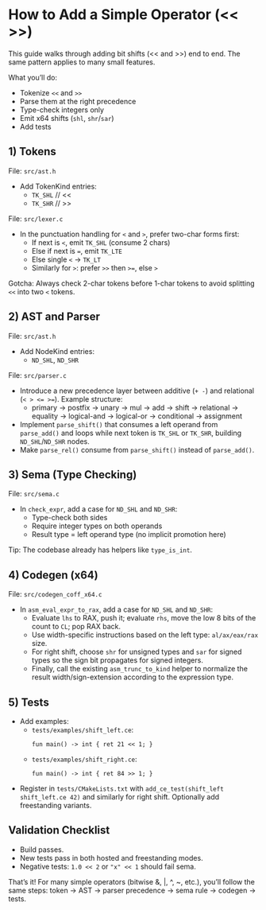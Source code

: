 # How to Add a Simple Operator (<< >>)

This guide walks through adding bit shifts (<< and >>) end to end. The same pattern applies to many small features.

What you’ll do:
- Tokenize `<<` and `>>`
- Parse them at the right precedence
- Type-check integers only
- Emit x64 shifts (`shl`, `shr`/`sar`)
- Add tests

## 1) Tokens

File: `src/ast.h`
- Add TokenKind entries:
  - `TK_SHL` // <<
  - `TK_SHR` // >>

File: `src/lexer.c`
- In the punctuation handling for `<` and `>`, prefer two-char forms first:
  - If next is `<`, emit `TK_SHL` (consume 2 chars)
  - Else if next is `=`, emit `TK_LTE`
  - Else single `<` -> `TK_LT`
  - Similarly for `>`: prefer `>>` then `>=`, else `>`

Gotcha: Always check 2-char tokens before 1-char tokens to avoid splitting `<<` into two `<` tokens.

## 2) AST and Parser

File: `src/ast.h`
- Add NodeKind entries:
  - `ND_SHL`, `ND_SHR`

File: `src/parser.c`
- Introduce a new precedence layer between additive (`+ -`) and relational (`< > <= >=`). Example structure:
  - primary -> postfix -> unary -> mul -> add -> shift -> relational -> equality -> logical-and -> logical-or -> conditional -> assignment
- Implement `parse_shift()` that consumes a left operand from `parse_add()` and loops while next token is `TK_SHL` or `TK_SHR`, building `ND_SHL`/`ND_SHR` nodes.
- Make `parse_rel()` consume from `parse_shift()` instead of `parse_add()`.

## 3) Sema (Type Checking)

File: `src/sema.c`
- In `check_expr`, add a case for `ND_SHL` and `ND_SHR`:
  - Type-check both sides
  - Require integer types on both operands
  - Result type = left operand type (no implicit promotion here)

Tip: The codebase already has helpers like `type_is_int`.

## 4) Codegen (x64)

File: `src/codegen_coff_x64.c`
- In `asm_eval_expr_to_rax`, add a case for `ND_SHL` and `ND_SHR`:
  - Evaluate `lhs` to RAX, push it; evaluate `rhs`, move the low 8 bits of the count to `CL`; pop RAX back.
  - Use width-specific instructions based on the left type: `al/ax/eax/rax` size.
  - For right shift, choose `shr` for unsigned types and `sar` for signed types so the sign bit propagates for signed integers.
  - Finally, call the existing `asm_trunc_to_kind` helper to normalize the result width/sign-extension according to the expression type.

## 5) Tests

- Add examples:
  - `tests/examples/shift_left.ce`:
    ```
    fun main() -> int { ret 21 << 1; }
    ```
  - `tests/examples/shift_right.ce`:
    ```
    fun main() -> int { ret 84 >> 1; }
    ```
- Register in `tests/CMakeLists.txt` with `add_ce_test(shift_left shift_left.ce 42)` and similarly for right shift. Optionally add freestanding variants.

## Validation Checklist

- Build passes.
- New tests pass in both hosted and freestanding modes.
- Negative tests: `1.0 << 2` or `"x" << 1` should fail sema.

That’s it! For many simple operators (bitwise &, |, ^, ~, etc.), you’ll follow the same steps: token -> AST -> parser precedence -> sema rule -> codegen -> tests.
